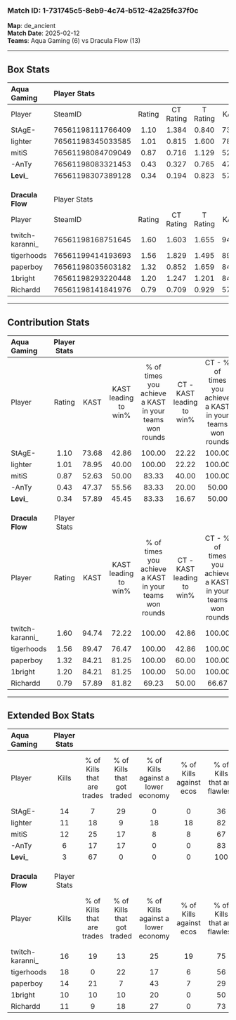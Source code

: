 ### Match ID: 1-731745c5-8eb9-4c74-b512-42a25fc37f0c  
**Map**: de_ancient  
**Match Date**: 2025-02-12  
**Teams**: Aqua Gaming (6) vs Dracula Flow (13)  

---  

## Box Stats  

| **Aqua Gaming**  | Player Stats      |        |           |          |       |      |       |         |        |      |     |
| :- | :- | :-: | :-: | :-: | :-: | :-: | :-: | :-: | :-: | :-: | :-: |
| Player           | SteamID           | Rating | CT Rating | T Rating | KAST  | ADR  | Kills | Assists | Deaths | K/D  | HS% |
| StAgE-           | 76561198111766409 |  1.10  |   1.384   |  0.840   | 73.68 | 76.5 |  14   |    2    |   14   | 1.00 | 50  |
| lighter          | 76561198345033585 |  1.01  |   0.815   |  1.600   | 78.95 | 75.2 |  11   |    5    |   14   | 0.79 | 90  |
| mitiS            | 76561198084709049 |  0.87  |   0.716   |  1.129   | 52.63 | 69.6 |  12   |    3    |   13   | 0.92 | 41  |
| -AnTy            | 76561198083321453 |  0.43  |   0.327   |  0.765   | 47.37 | 43.6 |   6   |    1    |   14   | 0.43 | 66  |
| __Levi___        | 76561198307389128 |  0.34  |   0.194   |  0.823   | 57.89 | 29.3 |   3   |    4    |   14   | 0.21 |  0  |
|                  |                   |        |           |          |       |      |       |         |        |      |     |
|                  |                   |        |           |          |       |      |       |         |        |      |     |
|                  |                   |        |           |          |       |      |       |         |        |      |     |
| **Dracula Flow** | Player Stats      |        |           |          |       |      |       |         |        |      |     |
| Player           | SteamID           | Rating | CT Rating | T Rating | KAST  | ADR  | Kills | Assists | Deaths | K/D  | HS% |
| twitch-karanni_  | 76561198168751645 |  1.60  |   1.603   |  1.655   | 94.74 | 90.8 |  16   |    5    |   7    | 2.29 | 43  |
| tigerhoods       | 76561199414193693 |  1.56  |   1.829   |  1.495   | 89.47 | 86.2 |  18   |    1    |   9    | 2.00 | 44  |
| paperboy         | 76561198035603182 |  1.32  |   0.852   |  1.659   | 84.21 | 76.3 |  14   |    3    |   9    | 1.56 | 50  |
| 1bright          | 76561198293220448 |  1.20  |   1.247   |  1.201   | 84.21 | 74.7 |  10   |   11    |   8    | 1.25 | 60  |
| Richardd         | 76561198141841976 |  0.79  |   0.709   |  0.929   | 57.89 | 53.8 |  11   |    0    |   13   | 0.85 | 27  |
---  

## Contribution Stats  

| **Aqua Gaming**  | Player Stats |       |                      |                                                        |                           |                                                             |                          |                                                            |
| :- | :-: | :-: | :-: | :-: | :-: | :-: | :-: | :-: |
| Player           |    Rating    | KAST  | KAST leading to win% | % of times you achieve a KAST in your teams won rounds | CT - KAST leading to win% | CT - % of times you achieve a KAST in your teams won rounds | T - KAST leading to win% | T - % of times you achieve a KAST in your teams won rounds |
| StAgE-           |     1.10     | 73.68 |        42.86         |                         100.00                         |           22.22           |                           100.00                            |          80.00           |                           100.00                           |
| lighter          |     1.01     | 78.95 |        40.00         |                         100.00                         |           22.22           |                           100.00                            |          66.67           |                           100.00                           |
| mitiS            |     0.87     | 52.63 |        50.00         |                         83.33                          |           40.00           |                           100.00                            |          60.00           |                           75.00                            |
| -AnTy            |     0.43     | 47.37 |        55.56         |                         83.33                          |           20.00           |                            50.00                            |          100.00          |                           100.00                           |
| __Levi___        |     0.34     | 57.89 |        45.45         |                         83.33                          |           16.67           |                            50.00                            |          80.00           |                           100.00                           |
|                  |              |       |                      |                                                        |                           |                                                             |                          |                                                            |
|                  |              |       |                      |                                                        |                           |                                                             |                          |                                                            |
|                  |              |       |                      |                                                        |                           |                                                             |                          |                                                            |
| **Dracula Flow** | Player Stats |       |                      |                                                        |                           |                                                             |                          |                                                            |
| Player           |    Rating    | KAST  | KAST leading to win% | % of times you achieve a KAST in your teams won rounds | CT - KAST leading to win% | CT - % of times you achieve a KAST in your teams won rounds | T - KAST leading to win% | T - % of times you achieve a KAST in your teams won rounds |
| twitch-karanni_  |     1.60     | 94.74 |        72.22         |                         100.00                         |           42.86           |                           100.00                            |          90.91           |                           100.00                           |
| tigerhoods       |     1.56     | 89.47 |        76.47         |                         100.00                         |           42.86           |                           100.00                            |          100.00          |                           100.00                           |
| paperboy         |     1.32     | 84.21 |        81.25         |                         100.00                         |           60.00           |                           100.00                            |          90.91           |                           100.00                           |
| 1bright          |     1.20     | 84.21 |        81.25         |                         100.00                         |           50.00           |                           100.00                            |          100.00          |                           100.00                           |
| Richardd         |     0.79     | 57.89 |        81.82         |                         69.23                          |           50.00           |                            66.67                            |          100.00          |                           70.00                            |
---  

## Extended Box Stats  

| **Aqua Gaming**  | Player Stats |                            |                            |                                    |                         |                              |                                 |        |                             |                                     |                          |                               |                            |
| :- | :-: | :-: | :-: | :-: | :-: | :-: | :-: | :-: | :-: | :-: | :-: | :-: | :-: |
| Player           |    Kills     | % of Kills that are trades | % of Kills that got traded | % of Kills against a lower economy | % of Kills against ecos | % of Kills that are flawless | % of Kills that are close duels | Deaths | % of Deaths that get traded | % of Deaths against a lower economy | % of Deaths against ecos | % of Deaths that are flawless | % of Deaths that are close |
| StAgE-           |      14      |             7              |             29             |                 0                  |            0            |              36              |                0                |   14   |             21              |                  0                  |            0             |              50               |             14             |
| lighter          |      11      |             18             |             9              |                 18                 |           18            |              82              |                0                |   14   |             21              |                  7                  |            7             |              50               |             14             |
| mitiS            |      12      |             25             |             17             |                 8                  |            8            |              67              |               25                |   13   |              0              |                  0                  |            0             |              46               |             8              |
| -AnTy            |      6       |             17             |             17             |                 0                  |            0            |              83              |                0                |   14   |             14              |                  7                  |            7             |              79               |             0              |
| __Levi___        |      3       |             67             |             0              |                 0                  |            0            |             100              |               33                |   14   |             14              |                  7                  |            7             |              64               |             7              |
|                  |              |                            |                            |                                    |                         |                              |                                 |        |                             |                                     |                          |                               |                            |
|                  |              |                            |                            |                                    |                         |                              |                                 |        |                             |                                     |                          |                               |                            |
|                  |              |                            |                            |                                    |                         |                              |                                 |        |                             |                                     |                          |                               |                            |
| **Dracula Flow** | Player Stats |                            |                            |                                    |                         |                              |                                 |        |                             |                                     |                          |                               |                            |
| Player           |    Kills     | % of Kills that are trades | % of Kills that got traded | % of Kills against a lower economy | % of Kills against ecos | % of Kills that are flawless | % of Kills that are close duels | Deaths | % of Deaths that get traded | % of Deaths against a lower economy | % of Deaths against ecos | % of Deaths that are flawless | % of Deaths that are close |
| twitch-karanni_  |      16      |             19             |             13             |                 25                 |           19            |              75              |               13                |   7    |             29              |                 29                  |            0             |              57               |             0              |
| tigerhoods       |      18      |             0              |             22             |                 17                 |            6            |              56              |                6                |   9    |             22              |                 22                  |            0             |              78               |             0              |
| paperboy         |      14      |             21             |             7              |                 43                 |            7            |              29              |                7                |   9    |             11              |                 11                  |            0             |              67               |             22             |
| 1bright          |      10      |             10             |             10             |                 20                 |            0            |              50              |               10                |   8    |             13              |                 13                  |            0             |              50               |             25             |
| Richardd         |      11      |             9              |             18             |                 27                 |            0            |              73              |                9                |   13   |             15              |                 15                  |            0             |              77               |             0              |
